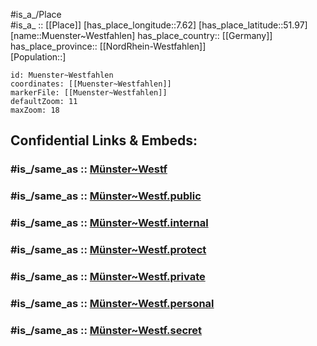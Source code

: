 ﻿---
confidential: public
isDeleted: false
location:
- 51.97
- 7.62
mapmarker: city
mapzoom:
- 7
- 12
SpocWebEntityId: 32679
tags:
- geo/City
type: City
---

#is_a_/Place  
#is_a_ :: [[Place]] 
[has_place_longitude::7.62] 
[has_place_latitude::51.97] 
[name::Muenster~Westfahlen] 
has_place_country:: [[Germany]]  
has_place_province:: [[NordRhein-Westfahlen]]  
[Population::] 



```leaflet
id: Muenster~Westfahlen
coordinates: [[Muenster~Westfahlen]] 
markerFile: [[Muenster~Westfahlen]] 
defaultZoom: 11 
maxZoom: 18
```


## Confidential Links & Embeds: 

### #is_/same_as :: [Münster~Westf](/_Standards/Earth/Continent/Europe/Europe~Central/Germany/Germany~West/Nordrhein-Westfalen/counties~NW/Münster~Westf.md) 

### #is_/same_as :: [Münster~Westf.public](/_public/Earth/Continent/Europe/Europe~Central/Germany/Germany~West/Nordrhein-Westfalen/counties~NW/Münster~Westf.public.md) 

### #is_/same_as :: [Münster~Westf.internal](/_internal/Earth/Continent/Europe/Europe~Central/Germany/Germany~West/Nordrhein-Westfalen/counties~NW/Münster~Westf.internal.md) 

### #is_/same_as :: [Münster~Westf.protect](/_protect/Earth/Continent/Europe/Europe~Central/Germany/Germany~West/Nordrhein-Westfalen/counties~NW/Münster~Westf.protect.md) 

### #is_/same_as :: [Münster~Westf.private](/_private/Earth/Continent/Europe/Europe~Central/Germany/Germany~West/Nordrhein-Westfalen/counties~NW/Münster~Westf.private.md) 

### #is_/same_as :: [Münster~Westf.personal](/_personal/Earth/Continent/Europe/Europe~Central/Germany/Germany~West/Nordrhein-Westfalen/counties~NW/Münster~Westf.personal.md) 

### #is_/same_as :: [Münster~Westf.secret](/_secret/Earth/Continent/Europe/Europe~Central/Germany/Germany~West/Nordrhein-Westfalen/counties~NW/Münster~Westf.secret.md)

